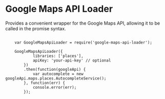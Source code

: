 
# Google Maps API Loader

Provides a convenient wrapper for the Google Maps API, allowing it to be called in the promise syntax.

```

    var GoogleMapsApiLoader = require('google-maps-api-loader');

    GoogleMapsApiLoader({
            libraries: ['places'],
            apiKey: 'your-api-key' // optional
        })
        .then(function(googleApi) {
            var autocomplete = new googleApi.maps.places.AutocompleteService();
        }, function(err) {
            console.error(err);
        });

```

